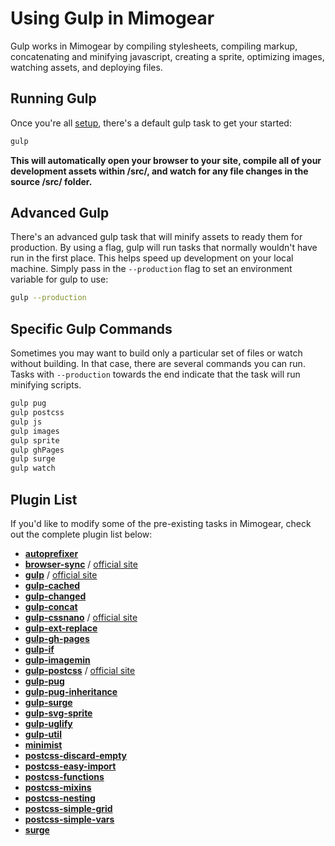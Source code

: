 # Using Gulp in Mimogear

Gulp works in Mimogear by compiling stylesheets, compiling markup, concatenating and minifying javascript, creating a sprite, optimizing images, watching assets, and deploying files.

## Running Gulp

Once you're all [setup](https://github.com/mimoduo/mimogear/tree/master/docs), there's a default gulp task to get your started:

```sh
gulp
```

**This will automatically open your browser to your site, compile all of your development assets within /src/, and watch for any file changes in the source /src/ folder.**

## Advanced Gulp

There's an advanced gulp task that will minify assets to ready them for production. By using a flag, gulp will run tasks that normally wouldn't have run in the first place. This helps speed up development on your local machine. Simply pass in the `--production` flag to set an environment variable for gulp to use:

```sh
gulp --production
```

## Specific Gulp Commands

Sometimes you may want to build only a particular set of files or watch without building. In that case, there are several commands you can run. Tasks with `--production` towards the end indicate that the task will run minifying scripts.

```sh
gulp pug
gulp postcss
gulp js
gulp images
gulp sprite
gulp ghPages
gulp surge
gulp watch
```

## Plugin List

If you'd like to modify some of the pre-existing tasks in Mimogear, check out the complete plugin list below:

* [**autoprefixer**](https://github.com/postcss/autoprefixer)
* [**browser-sync**](https://github.com/BrowserSync/browser-sync) / [official site](https://www.browsersync.io/)
* [**gulp**](https://github.com/gulpjs/gulp) / [official site](http://gulpjs.com/)
* [**gulp-cached**](https://github.com/contra/gulp-cached)
* [**gulp-changed**](https://github.com/sindresorhus/gulp-changed)
* [**gulp-concat**](https://github.com/contra/gulp-concat)
* [**gulp-cssnano**](https://github.com/ben-eb/gulp-cssnano) / [official site](http://cssnano.co/)
* [**gulp-ext-replace**](https://github.com/tjeastmond/gulp-ext-replace)
* [**gulp-gh-pages**](https://github.com/shinnn/gulp-gh-pages)
* [**gulp-if**](https://github.com/robrich/gulp-if)
* [**gulp-imagemin**](https://github.com/sindresorhus/gulp-imagemin)
* [**gulp-postcss**](https://github.com/postcss/gulp-postcss) / [official site](http://postcss.org/)
* [**gulp-pug**](https://github.com/jamen/gulp-pug)
* [**gulp-pug-inheritance**](https://github.com/pure180/gulp-pug-inheritance)
* [**gulp-surge**](https://github.com/surge-sh/gulp-surge)
* [**gulp-svg-sprite**](https://github.com/jkphl/gulp-svg-sprite)
* [**gulp-uglify**](https://github.com/terinjokes/gulp-uglify)
* [**gulp-util**](https://github.com/gulpjs/gulp-util)
* [**minimist**](https://github.com/substack/minimist)
* [**postcss-discard-empty**](https://github.com/ben-eb/postcss-discard-empty)
* [**postcss-easy-import**](https://github.com/TrySound/postcss-easy-import)
* [**postcss-functions**](https://github.com/andyjansson/postcss-functions)
* [**postcss-mixins**](https://github.com/postcss/postcss-mixins)
* [**postcss-nesting**](https://github.com/jonathantneal/postcss-nesting)
* [**postcss-simple-grid**](https://github.com/iamfrntdv/postcss-simple-grid)
* [**postcss-simple-vars**](https://github.com/postcss/postcss-simple-vars)
* [**surge**](https://github.com/sintaxi/surge)
